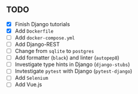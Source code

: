 ## TODO
- [x] Finish Django tutorials
- [x] Add `Dockerfile`
- [ ] Add `docker-compose.yml`
- [ ] Add Django-REST
- [ ] Change from `sqlite` to `postgres`
- [ ] Add formatter (`black`) and linter (`autopep8`)
- [ ] Investigate type hints in Django (`django-stubs`)
- [ ] Invtestigate `pytest` with Django (`pytest-django`)
- [ ] Add `Selenium`
- [ ] Add Vue.js